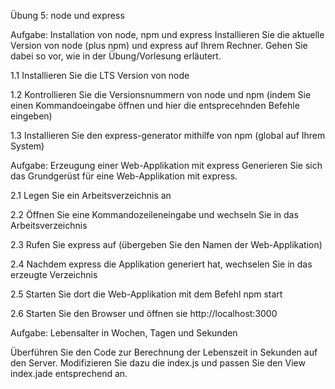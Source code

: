 Übung 5: node und express

Aufgabe: Installation von node, npm und express
Installieren Sie die aktuelle Version von node (plus npm) und express auf Ihrem Rechner. Gehen Sie dabei so vor, wie in der Übung/Vorlesung erläutert.

1.1 Installieren Sie die LTS Version von node

1.2 Kontrollieren   Sie   die   Versionsnummern   von   node   und   npm   (indem   Sie   einen
Kommandoeingabe öffnen und hier die entsprecehnden Befehle eingeben)

1.3 Installieren Sie den express-generator mithilfe von npm (global auf Ihrem System)


Aufgabe: Erzeugung einer Web-Applikation mit express
Generieren Sie sich das Grundgerüst für eine Web-Applikation mit express. 

2.1 Legen Sie ein Arbeitsverzeichnis an

2.2 Öffnen Sie eine Kommandozeileneingabe und wechseln Sie in das Arbeitsverzeichnis

2.3 Rufen Sie express auf (übergeben Sie den Namen der Web-Applikation)

2.4 Nachdem express die Applikation generiert hat, wechselen Sie in das erzeugte Verzeichnis

2.5 Starten Sie dort die Web-Applikation mit dem Befehl npm start

2.6 Starten Sie den Browser und öffnen sie http://localhost:3000

Aufgabe: Lebensalter in Wochen, Tagen und Sekunden

Überführen Sie den Code zur Berechnung der Lebenszeit in Sekunden auf den Server. Modifizieren
Sie dazu die index.js und passen Sie den View index.jade entsprechend an. 